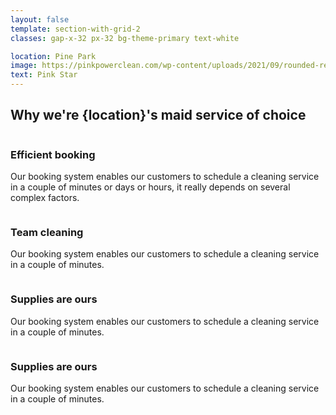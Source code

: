 ```yaml
---
layout: false
template: section-with-grid-2
classes: gap-x-32 px-32 bg-theme-primary text-white

location: Pine Park
image: https://pinkpowerclean.com/wp-content/uploads/2021/09/rounded-rectangle.png
text: Pink Star
---
```


## Why we're {location}'s maid service of choice

<Image source={image} />

### Efficient booking

Our booking system enables our customers to schedule
 a cleaning service in a couple of minutes or days or hours, it really depends on several complex factors.

<Image source={image} />

### Team cleaning

Our booking system enables our customers to schedule a cleaning service in a couple of minutes.

<Image source={image} />

### Supplies are ours

Our booking system enables our customers to schedule a cleaning service in a couple of minutes.

<Image source={image} />

### Supplies are ours

Our booking system enables our customers to schedule a cleaning service in a couple of minutes.
